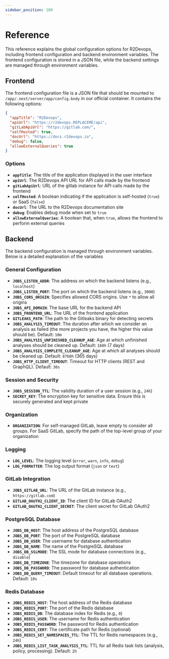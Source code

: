 ```yaml
---
sidebar_position: 100
---
```


# Reference

This reference explains the global configuration options for R2Devops,
including frontend configuration and backend environment variables. The
frontend configuration is stored in a JSON file, while the backend settings are
managed through environment variables.

## Frontend

The frontend configuration file is a JSON file that should be mounted to
`/app/.next/server/app/config.body` in our official container. It contains the
following options:

```json
{
  "appTitle": "R2Devops",
  "apiUrl": "https://r2devops.REPLACEME/api",
  "gitLabApiUrl": "https://gitlab.com/",
  "selfHosted": true,
  "docUrl": "https://docs.r2devops.io",
  "debug": false,
  "allowExternalQueries": true
}
```

### Options

- **`appTitle`**: The title of the application displayed in the user interface
- **`apiUrl`**: The R2Devops API URL for API calls made by the frontend
- **`gitLabApiUrl`**: URL of the gitlab instance for API calls made by the frontend
- **`selfHosted`**: A boolean indicating if the application is self-hosted (`true`) or SaaS (`false`)
- **`docUrl`**: The URL to the R2Devops documentation site
- **`debug`**: Enables debug mode when set to `true`
- **`allowExternalQueries`**: A boolean that, when `true`, allows the frontend to perform external queries

## Backend

The backend configuration is managed through environment variables. Below is a
detailed explanation of the variables

### General Configuration

- **`JOBS_LISTEN_ADDR`**: The address on which the backend listens (e.g., `localhost`)
- **`JOBS_LISTEN_PORT`**: The port on which the backend listens (e.g., `3000`)
- **`JOBS_CORS_ORIGIN`**: Specifies allowed CORS origins. Use `*` to allow all origins
- **`JOBS_API_DOMAIN`**: The base URL for the backend API
- **`JOBS_FRONTEND_URL`**: The URL of the frontend application
- **`GITLEAKS_PATH`**: The path to the Gitleaks binary for detecting secrets
- **`JOBS_ANALYSIS_TIMEOUT`**: The duration after which we consider an analysis as failed (the more projects you have, the higher this value should be). Default: `10m`
- **`JOBS_ANALYSIS_UNFINISHED_CLEANUP_AGE`**: Age at which unfinished analyses should be cleaned up. Default: `168h` (7 days)
- **`JOBS_ANALYSIS_COMPLETE_CLEANUP_AGE`**: Age at which all analyses should be cleaned up. Default: `8760h` (365 days)
- **`JOBS_HTTP_CLIENT_TIMEOUT`**: Timeout for HTTP clients (REST and GraphQL). Default: `30s`

### Session and Security

- **`JOBS_SESSION_TTL`**: The validity duration of a user session (e.g., `24h`)
- **`SECRET_KEY`**: The encryption key for sensitive data. Ensure this is securely generated and kept private

### Organization

- **`ORGANIZATION`**: For self-managed GitLab, leave empty to consider all groups. For SaaS GitLab, specify the path of the top-level group of your organization

### Logging

- **`LOG_LEVEL`**: The logging level (`error`, `warn`, `info`, `debug`)
- **`LOG_FORMATTER`**: The log output format (`json` or `text`)

### GitLab Integration

- **`JOBS_GITLAB_URL`**: The URL of the GitLab instance (e.g., `https://gitlab.com`)
- **`GITLAB_OAUTH2_CLIENT_ID`**: The client ID for GitLab OAuth2
- **`GITLAB_OAUTH2_CLIENT_SECRET`**: The client secret for GitLab OAuth2

### PostgreSQL Database

- **`JOBS_DB_HOST`**: The host address of the PostgreSQL database
- **`JOBS_DB_PORT`**: The port of the PostgreSQL database
- **`JOBS_DB_USER`**: The username for database authentication
- **`JOBS_DB_NAME`**: The name of the PostgreSQL database
- **`JOBS_DB_SSLMODE`**: The SSL mode for database connections (e.g., `disable`)
- **`JOBS_DB_TIMEZONE`**: The timezone for database operations
- **`JOBS_DB_PASSWORD`**: The password for database authentication
- **`JOBS_DB_QUERY_TIMEOUT`**: Default timeout for all database operations. Default: `10s`

### Redis Database

- **`JOBS_REDIS_HOST`**: The host address of the Redis database
- **`JOBS_REDIS_PORT`**: The port of the Redis database
- **`JOBS_REDIS_DB`**: The database index for Redis (e.g., `0`)
- **`JOBS_REDIS_USER`**: The username for Redis authentication
- **`JOBS_REDIS_PASSWORD`**: The password for Redis authentication
- **`JOBS_REDIS_CERT`**: The certificate path for Redis (optional)
- **`JOBS_REDIS_SET_NAMESPACES_TTL`**: The TTL for Redis namespaces (e.g., `24h`)
- **`JOBS_REDIS_LIST_TASK_ANALYSIS_TTL`**: TTL for all Redis task lists (analysis, policy, processing). Default: `2h`
